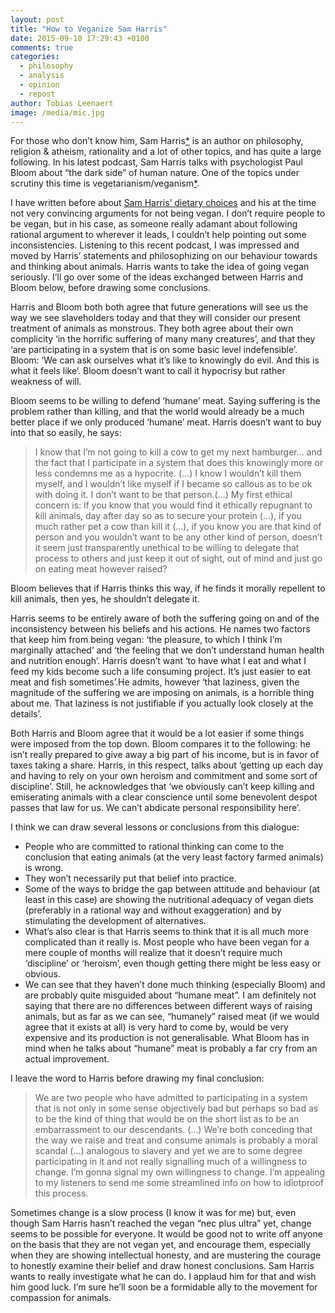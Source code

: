 ```yaml
---
layout: post
title: "How to Veganize Sam Harris"
date: 2015-09-10 17:29:43 +0100
comments: true
categories: 
  - philosophy
  - analysis
  - opinion
  - repost
author: Tobias Leenaert
image: /media/mic.jpg
---
```

For those who don’t know him, Sam Harris[*](http://www.samharris.org/ "Sam Harris’ website has links to all his projects") is an author on philosophy, religion & atheism, rationality and a lot of other topics, and has quite a large following. In his latest podcast, Sam Harris talks with psychologist Paul Bloom about “the dark side” of human nature. One of the topics under scrutiny this time is vegetarianism/veganism<!--more-->[*](http://www.samharris.org/blog/item/the-dark-side "Listen to the podcast here. The relevant discussion starts at around the 1hr14 mark").

I have written before about [Sam Harris’ dietary choices](http://rvgn.org/2014/11/23/on-meat-eating-and-rationality-richard-dawkins-and-sam-harris/) and his at the time not very convincing arguments for not being vegan. I don’t require people to be vegan, but in his case, as someone really adamant about following rational argument to wherever it leads, I couldn’t help pointing out some inconsistencies.
Listening to this recent podcast, I was impressed and moved by Harris’ statements and philosophizing on our behaviour towards and thinking about animals. Harris wants to take the idea of going vegan seriously. I’ll go over some of the ideas exchanged between Harris and Bloom below, before drawing some conclusions.

Harris and Bloom both both agree that future generations will see us the way we see slaveholders today and that they will consider our present treatment of animals as monstrous. They both agree about their own complicity ‘in the horrific suffering of many many creatures’, and that they ‘are participating in a system that is on some basic level indefensible’. Bloom: ‘We can ask ourselves what it’s like to knowingly do evil. And this is what it feels like’. Bloom doesn’t want to call it hypocrisy but rather weakness of will.

Bloom seems to be willing to defend ‘humane’ meat. Saying suffering is the problem rather than killing, and that the world would already be a much better place if we only produced ‘humane’ meat. Harris doesn’t want to buy into that so easily, he says:

>I know that I’m not going to kill a cow to get my next hamburger… and the fact that I participate in a system that does this knowingly more or less condemns me as a hypocrite. (…) I know I wouldn’t kill them myself, and I wouldn’t like myself if I became so callous as to be ok with doing it. I don’t want to be that person.(…) My first ethical concern is: if you know that you would find it ethically repugnant to kill animals, day after day so as to secure your protein (…), if you much rather pet a cow than kill it (…), if you know you are that kind of person and you wouldn’t want to be any other kind of person, doesn’t it seem just transparently unethical to be willing to delegate that process to others and just keep it out of sight, out of mind and just go on eating meat however raised?

Bloom believes that if Harris thinks this way, if he finds it morally repellent to kill animals, then yes, he shouldn’t delegate it.

Harris seems to be entirely aware of both the suffering going on and of the inconsistency between his beliefs and his actions. He names two factors that keep him from being vegan: ‘the pleasure, to which I think I’m marginally attached’ and ‘the feeling that we don’t understand human health and nutrition enough’. Harris doesn’t want ‘to have what I eat and what I feed my kids become such a life consuming project. It’s just easier to eat meat and fish sometimes’.He admits, however ‘that laziness, given the magnitude of the suffering we are imposing on animals, is a horrible thing about me. That laziness is not justifiable if you actually look closely at the details’.

Both Harris and Bloom agree that it would be a lot easier if some things were imposed from the top down. Bloom compares it to the following: he isn’t really prepared to give away a big part of his income, but is in favor of taxes taking a share. Harris, in this respect, talks about ‘getting up each day and having to rely on your own heroism and commitment and some sort of discipline’. Still, he acknowledges that ‘we obviously can’t keep killing and emiserating animals with a clear conscience until some benevolent despot passes that law for us. We can’t abdicate personal responsibility here’.

I think we can draw several lessons or conclusions from this dialogue:

- People who are committed to rational thinking can come to the conclusion that eating animals (at the very least factory farmed animals) is wrong.
- They won’t necessarily put that belief into practice.
- Some of the ways to bridge the gap between attitude and behaviour (at least in this case) are showing the nutritional adequacy of vegan diets (preferably in a rational way and without exaggeration) and by stimulating the development of alternatives.
- What’s also clear is that Harris seems to think that it is all much more complicated than it really is. Most people who have been vegan for a mere couple of months will realize that it doesn’t require much ‘discipline’ or ‘heroism’, even though getting there might be less easy or obvious.
- We can see that they haven’t done much thinking (especially Bloom) and are probably quite misguided about “humane meat”. I am definitely not saying that there are no differences between different ways of raising animals, but as far as we can see, “humanely” raised meat (if we would agree that it exists at all) is very hard to come by, would be very expensive and its production is not generalisable. What Bloom has in mind when he talks about “humane” meat is probably a far cry from an actual improvement.

I leave the word to Harris before drawing my final conclusion:

> We are two people who have admitted to participating in a system that is not only in some sense objectively bad but perhaps so bad as to be the kind of thing that would be on the short list as to be an embarrassment to our descendants. (…) We’re both conceding that the way we raise and treat and consume animals is probably a moral scandal (…) analogous to slavery and yet we are to some degree participating in it and not really signalling much of a willingness to change. I’m gonna signal my own willingness to change. I’m appealing to my listeners to send me some streamlined info on how to idiotproof this process.

Sometimes change is a slow process (I know it was for me) but, even though Sam Harris hasn’t reached the vegan “nec plus ultra” yet, change seems to be possible for everyone. It would be good not to write off anyone on the basis that they are not vegan yet, and encourage them, especially when they are showing intellectual honesty, and are mustering the courage to honestly examine their belief and draw honest conclusions. Sam Harris wants to really investigate what he can do. I applaud him for that and wish him good luck. I’m sure he’ll soon be a formidable ally to the movement for compassion for animals.
